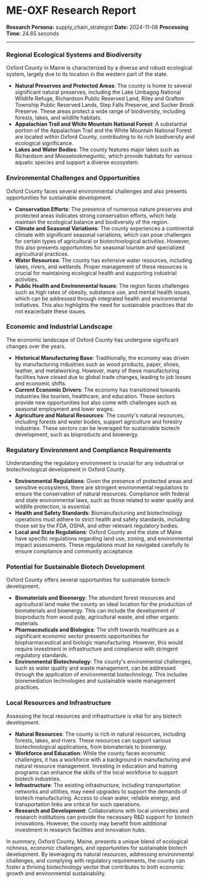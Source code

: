 # ME-OXF Research Report

**Research Persona:** supply_chain_strategist
**Date:** 2024-11-06
**Processing Time:** 24.65 seconds

---

### Regional Ecological Systems and Biodiversity

Oxford County in Maine is characterized by a diverse and robust ecological system, largely due to its location in the western part of the state.

- **Natural Preserves and Protected Areas**: The county is home to several significant natural preserves, including the Lake Umbagog National Wildlife Refuge, Richardson Public Reserved Land, Riley and Grafton Township Public Reserved Lands, Step Falls Preserve, and Sucker Brook Preserve. These areas protect a wide range of biodiversity, including forests, lakes, and wildlife habitats.
- **Appalachian Trail and White Mountain National Forest**: A substantial portion of the Appalachian Trail and the White Mountain National Forest are located within Oxford County, contributing to its rich biodiversity and ecological significance.
- **Lakes and Water Bodies**: The county features major lakes such as Richardson and Mooselookmeguntic, which provide habitats for various aquatic species and support a diverse ecosystem.

### Environmental Challenges and Opportunities

Oxford County faces several environmental challenges and also presents opportunities for sustainable development.

- **Conservation Efforts**: The presence of numerous nature preserves and protected areas indicates strong conservation efforts, which help maintain the ecological balance and biodiversity of the region.
- **Climate and Seasonal Variations**: The county experiences a continental climate with significant seasonal variations, which can pose challenges for certain types of agricultural or biotechnological activities. However, this also presents opportunities for seasonal tourism and specialized agricultural practices.
- **Water Resources**: The county has extensive water resources, including lakes, rivers, and wetlands. Proper management of these resources is crucial for maintaining ecological health and supporting industrial activities.
- **Public Health and Environmental Issues**: The region faces challenges such as high rates of obesity, substance use, and mental health issues, which can be addressed through integrated health and environmental initiatives. This also highlights the need for sustainable practices that do not exacerbate these issues.

### Economic and Industrial Landscape

The economic landscape of Oxford County has undergone significant changes over the years.

- **Historical Manufacturing Base**: Traditionally, the economy was driven by manufacturing industries such as wood products, paper, shoes, leather, and metalworking. However, many of these manufacturing facilities have closed due to global trade changes, leading to job losses and economic shifts.
- **Current Economic Drivers**: The economy has transitioned towards industries like tourism, healthcare, and education. These sectors provide new opportunities but also come with challenges such as seasonal employment and lower wages.
- **Agriculture and Natural Resources**: The county's natural resources, including forests and water bodies, support agriculture and forestry industries. These sectors can be leveraged for sustainable biotech development, such as bioproducts and bioenergy.

### Regulatory Environment and Compliance Requirements

Understanding the regulatory environment is crucial for any industrial or biotechnological development in Oxford County.

- **Environmental Regulations**: Given the presence of protected areas and sensitive ecosystems, there are stringent environmental regulations to ensure the conservation of natural resources. Compliance with federal and state environmental laws, such as those related to water quality and wildlife protection, is essential.
- **Health and Safety Standards**: Biomanufacturing and biotechnology operations must adhere to strict health and safety standards, including those set by the FDA, OSHA, and other relevant regulatory bodies.
- **Local and State Regulations**: Oxford County and the state of Maine have specific regulations regarding land use, zoning, and environmental impact assessments. These regulations must be navigated carefully to ensure compliance and community acceptance.

### Potential for Sustainable Biotech Development

Oxford County offers several opportunities for sustainable biotech development.

- **Biomaterials and Bioenergy**: The abundant forest resources and agricultural land make the county an ideal location for the production of biomaterials and bioenergy. This can include the development of bioproducts from wood pulp, agricultural waste, and other organic materials.
- **Pharmaceuticals and Biologics**: The shift towards healthcare as a significant economic sector presents opportunities for biopharmaceutical and biologic manufacturing. However, this would require investment in infrastructure and compliance with stringent regulatory standards.
- **Environmental Biotechnology**: The county's environmental challenges, such as water quality and waste management, can be addressed through the application of environmental biotechnology. This includes bioremediation technologies and sustainable waste management practices.

### Local Resources and Infrastructure

Assessing the local resources and infrastructure is vital for any biotech development.

- **Natural Resources**: The county is rich in natural resources, including forests, lakes, and rivers. These resources can support various biotechnological applications, from biomaterials to bioenergy.
- **Workforce and Education**: While the county faces economic challenges, it has a workforce with a background in manufacturing and natural resource management. Investing in education and training programs can enhance the skills of the local workforce to support biotech industries.
- **Infrastructure**: The existing infrastructure, including transportation networks and utilities, may need upgrades to support the demands of biotech manufacturing. Access to clean water, reliable energy, and transportation links are critical for such operations.
- **Research and Development**: Collaborations with local universities and research institutions can provide the necessary R&D support for biotech innovations. However, the county may benefit from additional investment in research facilities and innovation hubs.

In summary, Oxford County, Maine, presents a unique blend of ecological richness, economic challenges, and opportunities for sustainable biotech development. By leveraging its natural resources, addressing environmental challenges, and complying with regulatory requirements, the county can foster a thriving biotechnology sector that contributes to both economic growth and environmental sustainability.